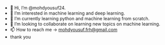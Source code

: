 - 👋 Hi, I’m @mohdyousuf24.
- 👀 I’m interested in machine learning and deep learning.
- 🌱 I’m currently learning python and machine learning from scratch.
- 💞️ I’m looking to collaborate on learning new topics on machine learning.
- 📫 How to reach me -> mohdyousuf.frh@gmail.com
- thank you

<!---
mohdyousuf24/mohdyousuf24 is a ✨ special ✨ repository because its `README.md` (this file) appears on your GitHub profile.
You can click the Preview link to take a look at your changes.
--->
